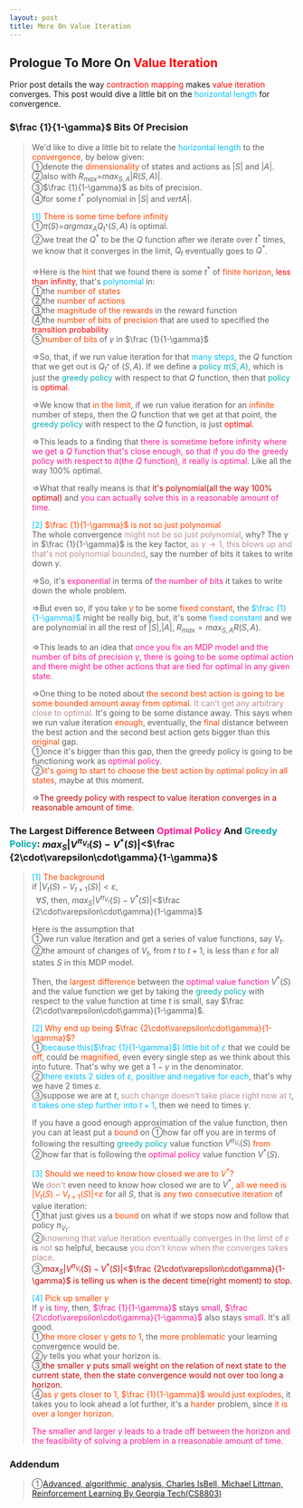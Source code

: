 ```yaml
---
layout: post
title: More On Value Iteration
---
```


## Prologue To More On <font color="Red">Value Iteration</font>
<p class="message">
Prior post details the way <font color="Red">contraction mapping</font> makes <font color="Red">value iteration</font> converges.  This post would dive a little bit on the <font color="DeepSkyBlue">horizontal length</font> for convergence.
</p>

### $\frac {1}{1-\gamma}$ Bits Of Precision
>We'd like to dive a little bit to relate the <font color="DeepSkyBlue">horizontal length</font> to the <font color="OrangeRed">convergence</font>, by below given:  
>&#10112;denote the <font color="OrangeRed">dimensionality</font> of states and actions as $\vert S\vert$ and $\vert A \vert$.  
>&#10113;also with $R_{max}$=$max_{S,A}\vert R(S,A)\vert$.  
>&#10114;$\frac {1}{1-\gamma}$ as bits of precision.  
>&#10115;for some $t^{\ast}$ polynomial in $\vert S\vert$ and $vert A \vert$.  
>
><font color="DeepSkyBlue">[1]</font>
><font color="OrangeRed">There is some time before infinity</font>  
>&#10112;$\pi(S)$=$argmax_{A}Q_{t^{\ast}}(S,A)$ is optimal.    
>&#10113;we treat the $Q^{\ast}$ to be the $Q$ function after we iterate over $t^{\ast}$ times, we know that it converges in the limit, $Q_{t}$ eventually goes to $Q^{\ast}$.  
>
>$\Rightarrow$Here is the <font color="OrangeRed">hint</font> that we found there is some $t^{\ast}$ of <font color="OrangeRed">finite horizon</font>, <font color="Red">less than infinity</font>, that's <font color="DeepSkyBlue">polynomial</font> in:  
>&#10112;the <font color="OrangeRed">number of states</font>  
>&#10113;the <font color="OrangeRed">number of actions</font>  
>&#10114;the <font color="OrangeRed">magnitude of the rewards</font> in the reward function  
>&#10115;the <font color="OrangeRed">number of bits of precision</font> that are used to specified the <font color="Red">transition probability</font>  
>&#10116;<font color="OrangeRed">number of bits</font> of $\gamma$ in $\frac {1}{1-\gamma}$  
>
>$\Rightarrow$So, that, if we run value iteration for that <font color="DeepSkyBlue">many steps</font>, the $Q$ function that we get out is $Q_{t^{\ast}}$ of $(S,A)$.  If we define a <font color="#00ADAD">policy $\pi(S,A)$</font>, which is just the <font color="#00ADAD">greedy policy</font> with respect to that $Q$ function, then that <font color="#00ADAD">policy</font> is <font color="Red">optimal</font>.  
>
>$\Rightarrow$We know that <font color="OrangeRed">in the limit</font>, if we run value iteration for an <font color="OrangeRed">infinite</font> number of steps, then the $Q$ function that we get at that point, the <font color="#00ADAD">greedy policy</font> with respect to the $Q$ function, is just <font color="Red">optimal</font>.  
>
>$\Rightarrow$This leads to a finding that <font color="DeepPink">there is sometime before infinity where we get a $Q$ function that's close enough, so that if you do the greedy policy with respect to it(the $Q$ function), it really is optimal</font>.  Like all the way $100\%$ optimal.  
>
>$\Rightarrow$What that really means is that <font color="#C20000">it's polynomial(all the way $100\%$ optimal)</font> and <font color="DeepPink">you can actually solve this in a reasonable amount of time</font>.  
>
><font color="DeepSkyBlue">[2]</font>
><font color="OrangeRed">$\frac {1}{1-\gamma}$ is not so just polynomial</font>  
>The whole convergence <font color="RosyBrown">might not be so just polynomial</font>, why?  The $\gamma$ in $\frac {1}{1-\gamma}$ is the key factor, <font color="RosyBrown">as $\gamma\rightarrow 1$, this blows up and that's not polynomial bounded</font>, say the number of bits it takes to write down $\gamma$.  
>
>$\Rightarrow$So, it's <font color="DeepPink">exponential</font> in terms of <font color="DeepPink">the number of bits</font> it takes to write down the whole problem.  
>
>$\Rightarrow$But even so, if you take <font color="OrangeRed">$\gamma$</font> to be some <font color="OrangeRed">fixed constant</font>, the <font color="DeepSkyBlue">$\frac {1}{1-\gamma}$</font> might be really big, but, it's some <font color="DeepSkyBlue">fixed constant</font> and we are polynomial in all the rest of $\vert S\vert$,$\vert A\vert$, $R_{max}=max_{S,A}R(S,A)$.  
>
>$\Rightarrow$This leads to an idea that <font color="DeepPink">once you fix an MDP model and the number of bits of precision $\gamma$, there is going to be some optimal action and there might be other actions that are tied for optimal in any given state</font>.  
>
>$\Rightarrow$One thing to be noted about <font color="OrangeRed">the second best action is going to be some bounded amount away from optimal</font>.  <font color="RosyBrown">It can't get any arbitrary close to optimal.</font>  It's going to be some distance away.  This says when we run value iteration <font color="OrangeRed">enough</font>, eventually, the <font color="OrangeRed">final</font> distance between the best action and the second best action gets bigger than this <font color="OrangeRed">original</font> gap.  
>&#10112;once it's bigger than this gap, then the greedy policy is going to be functioning work as <font color="DeepPink">optimal policy</font>.  
>&#10113;<font color="OrangeRed">it's going to start to choose the best action by optimal policy in all states</font>, maybe at this moment.  
>
>$\Rightarrow$<font color="#C20000">The greedy policy with respect to value iteration converges in a reasonable amount of time.</font>  

### The Largest Difference Between <font color="DeepPink">Optimal Policy</font> And <font color="00ADAD">Greedy Policy</font>: $max_{S}\vert V^{\pi_{V_{t}}}(S)-V^{\ast}(S)\vert$<$\frac {2\cdot\varepsilon\cdot\gamma}{1-\gamma}$
><font color="DeepSkyBlue">[1]</font>
><font color="OrangeRed">The background</font>  
>if $\vert V_{t}(S)-V_{t+1}(S)\vert<\varepsilon$,  
>$\;\;\forall S$, then, $max_{S}\vert V^{\pi_{V_{t}}}(S)-V^{\ast}(S)\vert$<$\frac {2\cdot\varepsilon\cdot\gamma}{1-\gamma}$  
>
>Here is the assumption that    
>&#10112;we run value iteration and get a series of value functions, say $V_{t}$.  
>&#10113;the amount of changes of $V_{t}$, from $t$ to $t+1$, is less than $\varepsilon$ for all states $S$ in this MDP model.  
>
>Then, the <font color="OrangeRed">largest difference</font> between the <font color="DeepPink">optimal value function</font> $V^{\ast}(S)$ and the value function we get by taking the <font color="00ADAD">greedy policy</font> with respect to the value function at time $t$ is small, say $\frac {2\cdot\varepsilon\cdot\gamma}{1-\gamma}$.  
>
><font color="DeepSkyBlue">[2]</font>
><font color="OrangeRed">Why end up being $\frac {2\cdot\varepsilon\cdot\gamma}{1-\gamma}$?</font>  
>&#10112;<font color="DeepSkyBlue">because this($\frac {1}{1-\gamma}$) little bit of $\varepsilon$</font> that we could be <font color="OrangeRed">off</font>, could be <font color="OrangeRed">magnified</font>, even every single step as we think about this into future.  That's why we get a $1-\gamma$ in the denominator.  
>&#10113;<font color="DeepSkyBlue">there exists $2$ sides of $\varepsilon$, positive and negative for each</font>, that's why we have $2$ times $\varepsilon$.  
>&#10114;suppose we are at $t$, <font color="RosyBrown">such change doesn't take place right now at $t$</font>, <font color="DeepSkyBlue">it takes one step further into $t+1$</font>, then we need to times $\gamma$.  
>
>If you have a good enough approximation of the value function, then you can at least put a <font color="OrangeRed">bound</font> on &#10112;how far off you are in terms of following the resulting <font color="00ADAD">greedy policy</font> value function $V^{\pi_{V_{t}}}(S)$ <font color="OrangeRed">from</font> &#10113;how far that is following the <font color="DeepPink">optimal policy</font> value function $V^{\ast}(S)$.  
>
><font color="DeepSkyBlue">[3]</font>
><font color="OrangeRed">Should we need to know how closed we are to $V^{\ast}$?</font>  
>We <font color="RosyBrown">don't</font> even need to know how closed we are to $V^{\ast}$, <font color="OrangeRed">all we need is $\vert V_{t}(S)-V_{t+1}(S)\vert$<$\varepsilon$</font> for all $S$, that is <font color="OrangeRed">any two consecutive iteration</font> of value iteration:  
>&#10112;that just gives us a <font color="OrangeRed">bound</font> on what if we stops now and follow that policy $\pi_{V_{t}}$.  
>&#10113;<font color="RosyBrown">knowning that value iteration eventually converges in the limit of $\varepsilon$</font> is <font color="RosyBrown">not</font> so helpful, because <font color="RosyBrown">you don't know when the converges takes place</font>.  
>&#10114;<font color="#C20000">$max_{S}\vert V^{\pi_{V_{t}}}(S)-V^{\ast}(S)\vert$<$\frac {2\cdot\varepsilon\cdot\gamma}{1-\gamma}$ is telling us when is the decent time(right moment) to stop.</font>  
>
><font color="DeepSkyBlue">[4]</font>
><font color="OrangeRed">Pick up smaller $\gamma$</font>  
>If <font color="DeepPink">$\gamma$</font> is <font color="DeepPink">tiny</font>, then, <font color="DeepPink">$\frac {1}{1-\gamma}$</font> stays <font color="DeepPink">small</font>, <font color="DeepPink">$\frac {2\cdot\varepsilon\cdot\gamma}{1-\gamma}$</font> also stays <font color="DeepPink">small</font>.  It's all good.  
>&#10112;<font color="OrangeRed">the more closer $\gamma$ gets to $1$</font>, the <font color="OrangeRed">more problematic</font> your learning convergence would be.  
>&#10113;$\gamma$ tells you what your horizon is.  
>&#10114;<font color="#C20000">the smaller $\gamma$ puts small weight on the relation of next state to the current state, then the state convergence would not over too long a horizon.</font>  
>&#10115;<font color="OrangeRed">as $\gamma$ gets closer to $1$, $\frac {1}{1-\gamma}$ would just explodes</font>, it takes you to look ahead a lot further, it's a <font color="OrangeRed">harder</font> problem, since <font color="OrangeRed">it is over a longer horizon</font>.  
>
><font color="DeepPink">The smaller and larger $\gamma$ leads to a trade off between the horizon and the feasibility of solving a problem in a rreasonable amount of time.</font>  

### Addendum
>&#10112;[Advanced, algorithmic, analysis, Charles IsBell, Michael Littman, Reinforcement Learning By Georgia Tech(CS8803)](https://classroom.udacity.com/courses/ud600/lessons/4602578895/concepts/45888989130923)  

<!-- Γ -->
<!-- \Omega -->
<!-- \cap intersection -->
<!-- \cup union -->
<!-- \frac{\Gamma(k + n)}{\Gamma(n)} \frac{1}{r^k}  -->
<!-- \mbox{\large$\vert$}\nolimits_0^\infty -->
<!-- \vert_0^\infty -->
<!-- \vert_{0.5}^{\infty} -->
<!-- &prime; ′ -->
<!-- &Prime; ″ -->
<!-- $E\lbrack X\rbrack$ -->
<!-- \overline{X_n} -->
<!-- \underset{Succss}P -->
<!-- \frac{{\overline {X_n}}-\mu}{S/\sqrt n} -->
<!-- \lim_{t\rightarrow\infty} -->
<!-- \int_{0}^{a}\lambda\cdot e^{-\lambda\cdot t}\operatorname dt -->
<!-- \Leftrightarrow -->
<!-- \prod_{v\in V} -->
<!-- \subset -->
<!-- \subseteq -->
<!-- \varnothing -->
<!-- \perp -->
<!-- \overset\triangle= -->
<!-- \left|X\right| -->
<!-- \xrightarrow{r_t} -->
<!-- \left\|?\right\| => ||?||-->
<!-- \left|?\right| => |?|-->
<!-- \lbrack BQ\rbrack => [BQ] -->
<!-- \subset -->
<!-- \subseteq -->

<!-- Notes -->
<!-- <font color="OrangeRed">items, verb, to make it the focus, mathematic expression</font> -->
<!-- <font color="Red">KKT</font> -->
<!-- <font color="Red">SMO heuristics</font> -->
<!-- <font color="Red">F</font> distribution -->
<!-- <font color="Red">t</font> distribution -->
<!-- <font color="DeepSkyBlue">suggested item, soft item</font> -->
<!-- <font color="RoyalBlue">old alpha, quiz, example</font> -->
<!-- <font color="Green">new alpha</font> -->

<!-- <font color="#C20000">conclusion, finding</font> -->
<!-- <font color="DeepPink">positive conclusion, finding</font> -->
<!-- <font color="RosyBrown">negative conclusion, finding</font> -->

<!-- <font color="#00ADAD">policy</font> -->
<!-- <font color="#6100A8">full observable</font> -->
<!-- <font color="#FFAC12">partial observable</font> -->
<!-- <font color="#EB00EB">stochastic</font> -->
<!-- <font color="#8400E6">state transition</font> -->
<!-- <font color="#D600D6">discount factor gamma $\gamma$</font> -->
<!-- <font color="#D600D6">$V(S)$</font> -->
<!-- <font color="#9300FF">immediate reward R(S)</font> -->

<!-- ### <font color="RoyalBlue">Example</font>: Illustration By Rainy And Sunny Days In One Week -->
<!-- <font color="RoyalBlue">[Question]</font> -->
<!-- <font color="DeepSkyBlue">[Answer]</font> -->

<!-- <font color="Brown">Notes::mjtsai1974</font> -->

<!-- 
[1]Given the vehicles pass through a highway toll station is $6$ per minute, what is the probability that no cars within $30$ seconds?
><font color="DeepSkyBlue">[1]</font>
><font color="OrangeRed">Given the vehicles pass through a highway toll station is $6$ per minute, what is the probability that no cars within $30$ seconds?</font>  
-->

<!--
><font color="DeepSkyBlue">[Notes]</font>
><font color="OrangeRed">Why at this moment, the Poisson and exponential probability come out with different result?</font>  
-->

<!-- https://www.medcalc.org/manual/gamma_distribution_functions.php -->
<!-- https://www.statlect.com/probability-distributions/student-t-distribution#hid5 -->
<!-- http://www.wiris.com/editor/demo/en/ -->